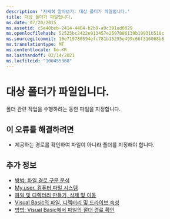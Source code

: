 ```yaml
---
description: '자세히 알아보기: 대상 폴더가 파일입니다.'
title: 대상 폴더가 파일입니다.
ms.date: 07/20/2015
ms.assetid: c5e40bcb-2414-4484-b2b9-a9c391ad0029
ms.openlocfilehash: 52525bc2422e913457e2597086139b19931b510c
ms.sourcegitcommit: 10e719780594efc781b15295e499c66f316068b8
ms.translationtype: MT
ms.contentlocale: ko-KR
ms.lasthandoff: 02/14/2021
ms.locfileid: "100455368"
---
```

# <a name="target-folder-is-a-file"></a>대상 폴더가 파일입니다.

폴더 관련 작업을 수행하려는 동안 파일을 지정합니다.  
  
## <a name="to-correct-this-error"></a>이 오류를 해결하려면  
  
- 제공하는 경로를 확인하여 파일이 아니라 폴더를 지정해야 합니다.  
  
## <a name="see-also"></a>추가 정보

- [방법: 파일 경로 구문 분석](../developing-apps/programming/drives-directories-files/how-to-parse-file-paths.md)
- [My.user. 컴퓨터 파일 시스템](xref:Microsoft.VisualBasic.FileIO.FileSystem)
- [파일 및 디렉터리 만들기, 삭제 및 이동](../developing-apps/programming/drives-directories-files/creating-deleting-and-moving-files-and-directories.md)
- [Visual Basic의 파일, 디렉터리 및 드라이브 속성](/previous-versions/visualstudio/visual-studio-2010/as4xcs58(v=vs.100))
- [방법: Visual Basic에서 파일의 절대 경로 확인](/previous-versions/visualstudio/visual-studio-2010/e00wt2d8(v=vs.100))
